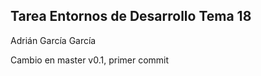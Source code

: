 ## Tarea Entornos de Desarrollo Tema 18

Adrián García García

Cambio en master v0.1, primer commit

